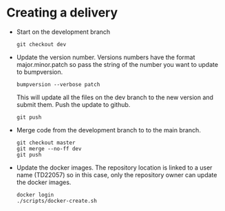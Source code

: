 # Creating a delivery

- Start on the development branch

  ```
  git checkout dev
  ```

- Update the version number.  Versions numbers have the format
  major.minor.patch so pass the string of the number you want to update to
  bumpversion.

  ```
  bumpversion --verbose patch
  ```

  This will update all the files on the dev branch to the new version and
  submit them.  Push the update to github.

  `git push`

- Merge code from the development branch to to the main branch.

   ```
   git checkout master
   git merge --no-ff dev
   git push
   ```

- Update the docker images.  The repository location is linked to a user name
  (TD22057) so in this case, only the repository owner can update the docker
  images.

  ```
  docker login
  ./scripts/docker-create.sh
  ```
